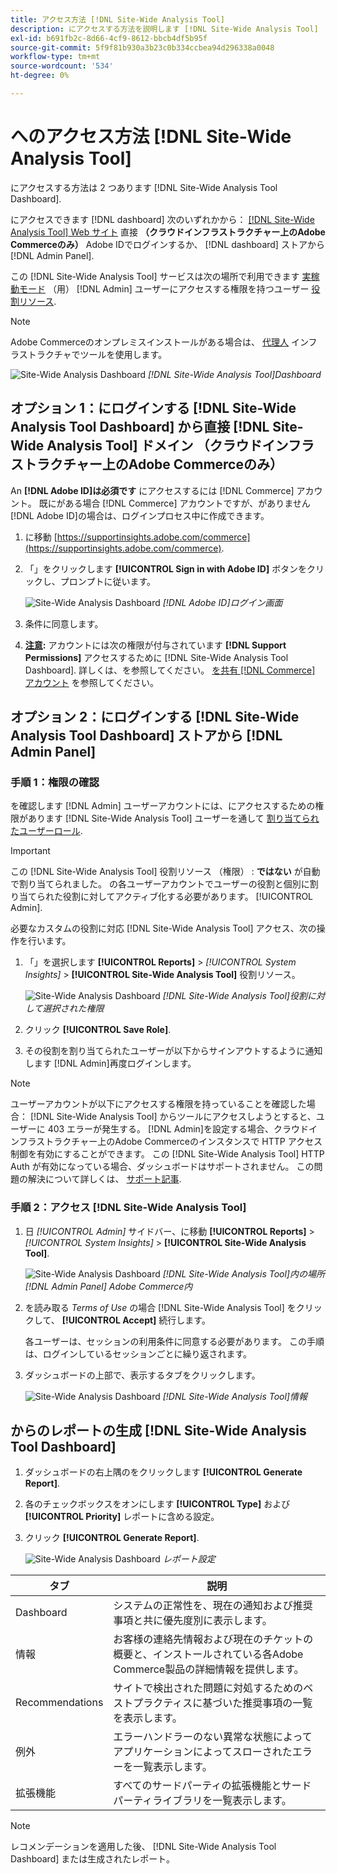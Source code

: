```yaml
---
title: アクセス方法 [!DNL Site-Wide Analysis Tool]
description: にアクセスする方法を説明します [!DNL Site-Wide Analysis Tool]
exl-id: b691fb2c-8d66-4cf9-8612-bbcb4df5b95f
source-git-commit: 5f9f81b930a3b23c0b334ccbea94d296338a0048
workflow-type: tm+mt
source-wordcount: '534'
ht-degree: 0%

---
```


# へのアクセス方法 [!DNL Site-Wide Analysis Tool]

にアクセスする方法は 2 つあります [!DNL Site-Wide Analysis Tool Dashboard].

にアクセスできます [!DNL dashboard] 次のいずれかから： [[!DNL Site-Wide Analysis Tool] Web サイト](https://supportinsights.adobe.com/commerce) 直接 **（クラウドインフラストラクチャー上のAdobe Commerceのみ）** Adobe IDでログインするか、 [!DNL dashboard] ストアから [!DNL Admin Panel].

この [!DNL Site-Wide Analysis Tool] サービスは次の場所で利用できます [実稼動モード](https://docs.magento.com/user-guide/magento/installation-modes.html) （用） [!DNL Admin] ユーザーにアクセスする権限を持つユーザー [役割リソース](https://docs.magento.com/user-guide/system/permissions-user-roles.html).

>[!NOTE]
>
>Adobe Commerceのオンプレミスインストールがある場合は、 [代理人](../site-wide-analysis-tool/installation.md) インフラストラクチャでツールを使用します。

![Site-Wide Analysis Dashboard](../../assets/tools/site-wide-analysis-tool-dashboard.png)
*[!DNL Site-Wide Analysis Tool]Dashboard*

## オプション 1：にログインする [!DNL Site-Wide Analysis Tool Dashboard] から直接 [!DNL Site-Wide Analysis Tool] ドメイン （クラウドインフラストラクチャー上のAdobe Commerceのみ）

An **[!DNL Adobe ID]は必須です** にアクセスするには [!DNL Commerce] アカウント。
既にがある場合 [!DNL Commerce] アカウントですが、がありません [!DNL Adobe ID]の場合は、ログインプロセス中に作成できます。

1. に移動 [https://supportinsights.adobe.com/commerce](https://supportinsights.adobe.com/commerce).

1. 「」をクリックします **[!UICONTROL Sign in with Adobe ID]** ボタンをクリックし、プロンプトに従います。

   ![Site-Wide Analysis Dashboard](../../assets/tools/adobe-id-login.jpg)
   *[!DNL Adobe ID]ログイン画面*

1. 条件に同意します。

1. **<u>注意</u>:** アカウントには次の権限が付与されています **[!DNL Support Permissions]** アクセスするために [!DNL Site-Wide Analysis Tool Dashboard].
詳しくは、を参照してください。 [を共有 [!DNL Commerce] アカウント](https://experienceleague.adobe.com/docs/commerce-admin/start/commerce-account/commerce-account-share.html) を参照してください。

## オプション 2：にログインする [!DNL Site-Wide Analysis Tool Dashboard] ストアから [!DNL Admin Panel]

### 手順 1：権限の確認

を確認します [!DNL Admin] ユーザーアカウントには、にアクセスするための権限があります [!DNL Site-Wide Analysis Tool] ユーザーを通して [割り当てられたユーザーロール](https://docs.magento.com/user-guide/system/permissions-user-roles.html).

>[!IMPORTANT]
>
>この [!DNL Site-Wide Analysis Tool] 役割リソース （権限） : **ではない** が自動で割り当てられました。 の各ユーザーアカウントでユーザーの役割と個別に割り当てられた役割に対してアクティブ化する必要があります。 [!UICONTROL Admin].

必要なカスタムの役割に対応 [!DNL Site-Wide Analysis Tool] アクセス、次の操作を行います。

1. 「」を選択します **[!UICONTROL Reports]** > *[!UICONTROL System Insights]* > **[!UICONTROL Site-Wide Analysis Tool]** 役割リソース。

   ![Site-Wide Analysis Dashboard](../../assets/tools/swat-role-access.png)
   *[!DNL Site-Wide Analysis Tool]役割に対して選択された権限*

1. クリック **[!UICONTROL Save Role]**.

1. その役割を割り当てられたユーザーが以下からサインアウトするように通知します [!DNL Admin]再度ログインします。

>[!NOTE]
>
>ユーザーアカウントが以下にアクセスする権限を持っていることを確認した場合： [!DNL Site-Wide Analysis Tool] からツールにアクセスしようとすると、ユーザーに 403 エラーが発生する。 [!DNL Admin]を設定する場合、クラウドインフラストラクチャー上のAdobe Commerceのインスタンスで HTTP アクセス制御を有効にすることができます。 この [!DNL Site-Wide Analysis Tool] HTTP Auth が有効になっている場合、ダッシュボードはサポートされません。 この問題の解決について詳しくは、 [サポート記事](https://support.magento.com/hc/en-us/articles/360057400172-403-errors-when-accessing-Site-Wide-Analysis-Tool-on-Magento?_ga=2.168901729.117144580.1649172612-1623400270.1640858671).

### 手順 2：アクセス [!DNL Site-Wide Analysis Tool]

1. 日 *[!UICONTROL Admin]* サイドバー、に移動 **[!UICONTROL Reports]** > *[!UICONTROL System Insights]* > **[!UICONTROL Site-Wide Analysis Tool]**.

   ![Site-Wide Analysis Dashboard](../../assets/tools/ac-admin-panel-marked.jpg)
   *[!DNL Site-Wide Analysis Tool]内の場所 [!DNL Admin Panel] Adobe Commerce内*

1. を読み取る *Terms of Use* の場合 [!DNL Site-Wide Analysis Tool] をクリックして、 **[!UICONTROL Accept]** 続行します。

   各ユーザーは、セッションの利用条件に同意する必要があります。 この手順は、ログインしているセッションごとに繰り返されます。


1. ダッシュボードの上部で、表示するタブをクリックします。

   ![Site-Wide Analysis Dashboard](../../assets/tools/swat-information-tab.png)
   *[!DNL Site-Wide Analysis Tool]情報*

## からのレポートの生成 [!DNL Site-Wide Analysis Tool Dashboard]

1. ダッシュボードの右上隅のをクリックします **[!UICONTROL Generate Report]**.

1. 各のチェックボックスをオンにします **[!UICONTROL Type]** および **[!UICONTROL Priority]** レポートに含める設定。

1. クリック **[!UICONTROL Generate Report]**.

   ![Site-Wide Analysis Dashboard](../../assets/tools/swat-report-settings.png)
   *レポート設定*

| タブ | 説明 |
| --- | --- |
| Dashboard | システムの正常性を、現在の通知および推奨事項と共に優先度別に表示します。 |
| 情報 | お客様の連絡先情報および現在のチケットの概要と、インストールされている各Adobe Commerce製品の詳細情報を提供します。 |
| Recommendations | サイトで検出された問題に対処するためのベストプラクティスに基づいた推奨事項の一覧を表示します。 |
| 例外 | エラーハンドラーのない異常な状態によってアプリケーションによってスローされたエラーを一覧表示します。 |
| 拡張機能 | すべてのサードパーティの拡張機能とサードパーティライブラリを一覧表示します。 |

>[!NOTE]
>
>レコメンデーションを適用した後、 [!DNL Site-Wide Analysis Tool Dashboard] または生成されたレポート。
